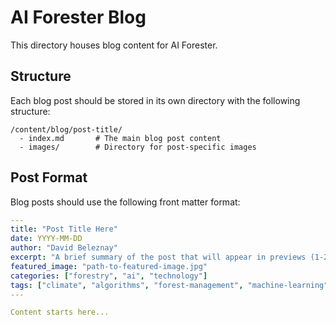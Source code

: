# AI Forester Blog

This directory houses blog content for AI Forester.

## Structure

Each blog post should be stored in its own directory with the following structure:

```
/content/blog/post-title/
  - index.md       # The main blog post content
  - images/        # Directory for post-specific images
```

## Post Format

Blog posts should use the following front matter format:

```yaml
---
title: "Post Title Here"
date: YYYY-MM-DD
author: "David Beleznay"
excerpt: "A brief summary of the post that will appear in previews (1-2 sentences)"
featured_image: "path-to-featured-image.jpg"
categories: ["forestry", "ai", "technology"]
tags: ["climate", "algorithms", "forest-management", "machine-learning"]
---

Content starts here...
```
